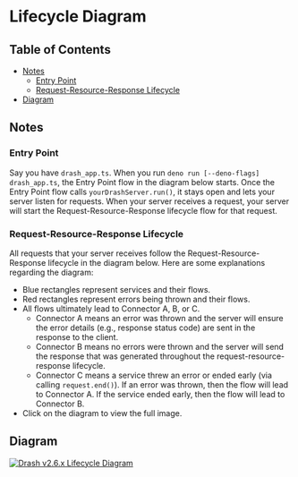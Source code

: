 # Lifecycle Diagram

## Table of Contents

- [Notes](#notes)
  - [Entry Point](#entry-point)
  - [Request-Resource-Response Lifecycle](#request-resource-response-lifecycle)
- [Diagram](#diagram)

## Notes

### Entry Point

Say you have `drash_app.ts`. When you run
`deno run [--deno-flags] drash_app.ts`, the Entry Point flow in the diagram
below starts. Once the Entry Point flow calls `yourDrashServer.run()`, it stays
open and lets your server listen for requests. When your server receives a
request, your server will start the Request-Resource-Response lifecycle flow for
that request.

### Request-Resource-Response Lifecycle

All requests that your server receives follow the Request-Resource-Response
lifecycle in the diagram below. Here are some explanations regarding the
diagram:

- Blue rectangles represent services and their flows.
- Red rectangles represent errors being thrown and their flows.
- All flows ultimately lead to Connector A, B, or C.
  - Connector A means an error was thrown and the server will ensure the error
    details (e.g., response status code) are sent in the response to the client.
  - Connector B means no errors were thrown and the server will send the
    response that was generated throughout the request-resource-response
    lifecycle.
  - Connector C means a service threw an error or ended early (via calling
    `request.end()`). If an error was thrown, then the flow will lead to
    Connector A. If the service ended early, then the flow will lead to
    Connector B.
- Click on the diagram to view the full image.

## Diagram

[![Drash v2.6.x Lifecycle Diagram](/drash-v2.6.x-lifecycle-diagram.svg)](/drash-v2.6.x-lifecycle-diagram.svg)

